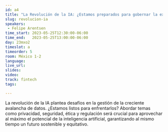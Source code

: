 ```yaml
---
id: a4
title: "La Revolución de la IA: ¿Estamos preparados para gobernar la explosión de datos?"
slug: revolucion-ia
speakers:
 - Felipe Arentsen
time_start: 2023-05-25T12:30:00-06:00
time_end:   2023-05-25T13:00:00-06:00
day: 23mxo2
timeslot: a
timeorder: 5
room: México 1-2
language: 
live_url: 
slides: 
video: 
track: fintech
tags:

---
```


La revolución de la IA plantea desafíos en la gestión de la creciente avalancha de datos. ¿Estamos listos para enfrentarlos? Abordar temas como privacidad, seguridad, ética y regulación será crucial para aprovechar al máximo el potencial de la inteligencia artificial, garantizando al mismo tiempo un futuro sostenible y equitativo.
